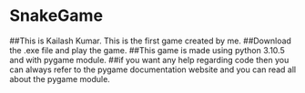 # SnakeGame
##This is Kailash Kumar. This is the first game created by me.
##Download the .exe file and play the game.
##This game is made using python 3.10.5 and with pygame module.
##if you want any help regarding code then you can always refer to the pygame documentation website and you can read all about the pygame module.
